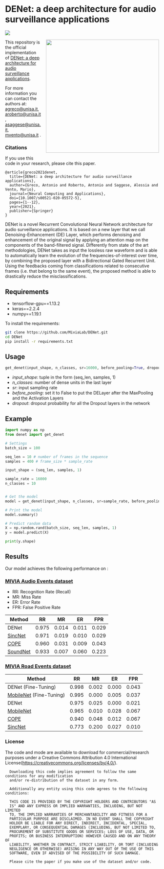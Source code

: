 # DENet: a deep architecture for audio surveillance applications


![](https://img.shields.io/badge/keras-tensorflow-blue.svg)

<img src='./DELayer.png' align="right" width=370 style="margin-left:3%;margin-bottom:3%">

This repository is the official implementation of [DENet: a deep architecture for audio surveillance applications](https://link.springer.com/article/10.1007/s00521-020-05572-5). 

For more information you can contact the authors at: agreco@unisa.it, aroberto@unisa.it, asaggese@unisa.it, mvento@unisa.it .

### Citations

If you use this code in your research, please cite this paper.

```bibtext
@article{greco2021denet,
  title={DENet: a deep architecture for audio surveillance applications},
  author={Greco, Antonio and Roberto, Antonio and Saggese, Alessia and Vento, Mario},
  journal={Neural Computing and Applications},
  doi={10.1007/s00521-020-05572-5},
  pages={1--12},
  year={2021},
  publisher={Springer}
}
```

DENet is a novel Recurrent Convolutional Neural Network architecture for audio surveillance applications. It is based on a new layer that we call Denoising-Enhancement (DE) Layer, which performs denoising and enhancement of the original signal by applying an attention map on the components of the band-filtered signal. 
Differently from state of the art methodologies, DENet takes as input the lossless raw waveform and is able to automatically learn the evolution of the frequencies-of-interest over time, by combining the proposed layer with a Bidirectional Gated Recurrent Unit. Using the feedbacks coming from classifications related to consecutive frames (i.e. that belong to the same event), the proposed method is able to drastically reduce the misclassifications.

## Requirements

- tensorflow-gpu==1.13.2
- keras==2.2.4
- numpy==1.19.1

To install the requirements:

```bash
git clone https://github.com/MiviaLab/DENet.git
cd DENet
pip install -r requirements.txt
```

## Usage

```python
get_denet(input_shape, n_classes, sr=16000, before_pooling=True, dropout=0.3)
``` 

- *input_shape*: tuple in the form (seq_len, samples, 1)
- *n_classes*: number of dense units in the last layer  
- *sr*: input sampling rate
- *before_pooling*: set it to False to put the DELayer after the MaxPooling and the Activation Layers 
- *dropout*: dropout probability for all the Dropout layers in the network

## Example

```python
import numpy as np
from denet import get_denet

# Settings
batch_size = 100

seq_len = 10 # number of frames in the sequence
samples = 400 # frame_size * sample_rate

input_shape = (seq_len, samples, 1)

sample_rate = 16000
n_classes = 10


# Get the model
model = get_denet(input_shape, n_classes, sr=sample_rate, before_pooling=False)

# Print the model 
model.summary()

# Predict random data
X = np.random.rand(batch_size, seq_len, samples, 1)
y = model.predict(X)

print(y.shape)
```

## Results

Our model achieves the following performance on :

### [MIVIA Audio Events dataset](https://mivia.unisa.it/datasets/audio-analysis/mivia-audio-events/)

- RR: Recognition Rate (Recall)
- MR: Miss Rate
- ER: Error Rate
- FPR: False Positive Rate

| Method   | RR    | MR    | ER    | FPR   |
|----------|-------|-------|-------|-------|
| DENet    | 0.975 | 0.014 | 0.011 | 0.029 |
| [SincNet](https://dl.acm.org/doi/abs/10.1145/3378184.3378186)  | 0.971 | 0.019 | 0.010 | 0.029 |
| [COPE](https://www.sciencedirect.com/science/article/pii/S0031320319301232)     | 0.960 | 0.031 | 0.009 | 0.043 |
| [SoundNet](https://papers.nips.cc/paper/2016/hash/7dcd340d84f762eba80aa538b0c527f7-Abstract.html) | 0.933 | 0.007 | 0.060 | 0.223 |

### [MIVIA Road Events dataset](https://mivia.unisa.it/datasets/audio-analysis/mivia-road-audio-events-data-set/)

| Method                  | RR    | MR    | ER    | FPR   |
|-------------------------|-------|-------|-------|-------|
| DENet (Fine-Tuning)     | 0.998 | 0.002 | 0.000 | 0.043 |
| [MobileNet](https://link.springer.com/chapter/10.1007/978-3-030-30645-8_53) (Fine-Tuning) | 0.995 | 0.000 | 0.005 | 0.037 |
| DENet                   | 0.975 | 0.025 | 0.000 | 0.021 |
| [MobileNet](https://link.springer.com/chapter/10.1007/978-3-030-30645-8_53)               | 0.965 | 0.010 | 0.028 | 0.067 |
| [COPE](https://www.sciencedirect.com/science/article/pii/S0031320319301232)                    | 0.940 | 0.048 | 0.012 | 0.067 |
| [SincNet](https://dl.acm.org/doi/abs/10.1145/3378184.3378186)                 | 0.773 | 0.200 | 0.027 | 0.010 |



### License
The code and mode are available to download for commercial/research purposes under a Creative Commons Attribution 4.0 International License(https://creativecommons.org/licenses/by/4.0/).

      Downloading this code implies agreement to follow the same conditions for any modification 
      and/or re-distribution of the dataset in any form.

      Additionally any entity using this code agrees to the following conditions:

      THIS CODE IS PROVIDED BY THE COPYRIGHT HOLDERS AND CONTRIBUTORS "AS
      IS" AND ANY EXPRESS OR IMPLIED WARRANTIES, INCLUDING, BUT NOT LIMITED
      TO, THE IMPLIED WARRANTIES OF MERCHANTABILITY AND FITNESS FOR A
      PARTICULAR PURPOSE ARE DISCLAIMED. IN NO EVENT SHALL THE COPYRIGHT
      HOLDER BE LIABLE FOR ANY DIRECT, INDIRECT, INCIDENTAL, SPECIAL,
      EXEMPLARY, OR CONSEQUENTIAL DAMAGES (INCLUDING, BUT NOT LIMITED TO,
      PROCUREMENT OF SUBSTITUTE GOODS OR SERVICES; LOSS OF USE, DATA, OR
      PROFITS; OR BUSINESS INTERRUPTION) HOWEVER CAUSED AND ON ANY THEORY OF
      LIABILITY, WHETHER IN CONTRACT, STRICT LIABILITY, OR TORT (INCLUDING
      NEGLIGENCE OR OTHERWISE) ARISING IN ANY WAY OUT OF THE USE OF THIS
      SOFTWARE, EVEN IF ADVISED OF THE POSSIBILITY OF SUCH DAMAGE.

      Please cite the paper if you make use of the dataset and/or code.
